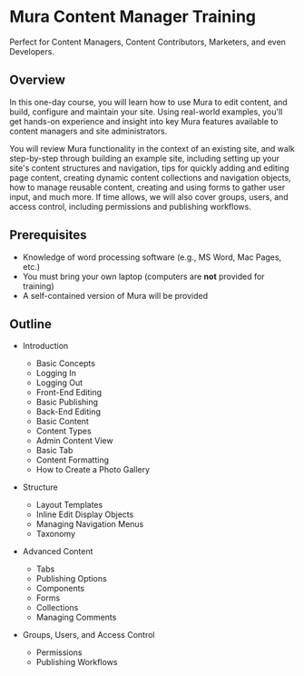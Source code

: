 # Mura Content Manager Training

Perfect for Content Managers, Content Contributors, Marketers, and even Developers.

## Overview

In this one-day course, you will learn how to use Mura to edit content, and build, configure and maintain your site. Using real-world examples, you'll get hands-on experience and insight into key Mura features available to content managers and site administrators.

You will review Mura functionality in the context of an existing site, and walk step-by-step through building an example site, including setting up your site's content structures and navigation, tips for quickly adding and editing page content, creating dynamic content collections and navigation objects, how to manage reusable content, creating and using forms to gather user input, and much more. If time allows, we will also cover groups, users, and access control, including permissions and publishing workflows.

## Prerequisites

* Knowledge of word processing software (e.g., MS Word, Mac Pages, etc.)
* You must bring your own laptop (computers are **not** provided for training)
* A self-contained version of Mura will be provided

## Outline

* Introduction
  * Basic Concepts
  * Logging In
  * Logging Out
  * Front-End Editing
  * Basic Publishing
  * Back-End Editing
  * Basic Content
  * Content Types
  * Admin Content View
  * Basic Tab
  * Content Formatting
  * How to Create a Photo Gallery

* Structure
  * Layout Templates
  * Inline Edit Display Objects
  * Managing Navigation Menus
  * Taxonomy

* Advanced Content
  * Tabs
  * Publishing Options
  * Components
  * Forms
  * Collections
  * Managing Comments

* Groups, Users, and Access Control
  * Permissions
  * Publishing Workflows